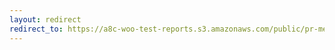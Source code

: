 ```yaml
---
layout: redirect
redirect_to: https://a8c-woo-test-reports.s3.amazonaws.com/public/pr-merge/45260/api/index.html
---
```

